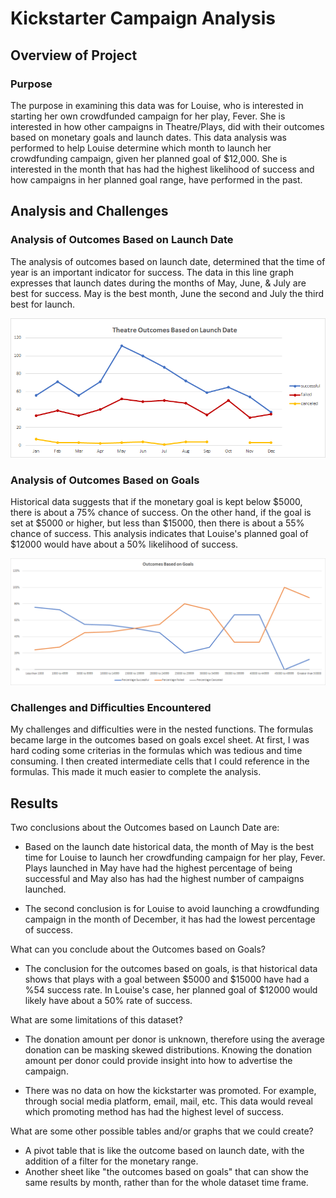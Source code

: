 # Kickstarter Campaign Analysis

## Overview of Project 
### Purpose

The purpose in examining this data was for Louise, who is interested in starting her own crowdfunded campaign for her play, Fever. She is interested in how other campaigns in Theatre/Plays, did with their outcomes based on monetary goals and launch dates. This data analysis was performed to help Louise determine which month to launch her crowdfunding campaign, given her planned goal of $12,000. She is interested in the month that has had the highest likelihood of success and how campaigns in her planned goal range, have performed in the past.
	
## Analysis and Challenges 
### Analysis of Outcomes Based on Launch Date
	
The analysis of outcomes based on launch date, determined that the time of year is an important indicator for success. The data in this line graph expresses that launch dates during the months of May, June, & July are best for success. May is the best month, June the second and July the third best for launch.
	
![LINE_GRAPH_HERE1](Resources/Theater_Outcomes_vs_Launch.png)

### Analysis of Outcomes Based on Goals

Historical data suggests that if the monetary goal is kept below $5000, there is about a 75% chance of success. On the other hand, if the goal is set at $5000 or higher, but less than $15000, then there is about a 55% chance of success. This analysis indicates that Louise's planned goal of $12000 would have about a 50% likelihood of success. 

![LINE_GRAPH_HERE2](Resources/Outcomes_vs_Goals.png)

### Challenges and Difficulties Encountered

My challenges and difficulties were in the nested functions. The formulas became large in the outcomes based on goals excel sheet. At first, I was hard coding some criterias in the formulas which was tedious and time consuming. I then created intermediate cells that I could reference in the formulas. This made it much easier to complete the analysis. 

## Results 
Two conclusions about the Outcomes based on Launch Date are:

- Based on the launch date historical data, the month of May is the best time for Louise to launch her crowdfunding campaign for her play, Fever. Plays launched in May have had the highest percentage of being successful and May also has had the highest number of campaigns launched. 

- The second conclusion is for Louise to avoid launching a crowdfunding campaign in the month of December, it has had the lowest percentage of success.


 What can you conclude about the Outcomes based on Goals?

- The conclusion for the outcomes based on goals, is that historical data shows that plays with a goal between $5000 and $15000 have had a %54 success rate. In Louise's case, her planned goal of $12000 would likely have about a 50% rate of success.

What are some limitations of this dataset?

- The donation amount per donor is unknown, therefore using the average donation can be masking skewed distributions. Knowing the donation amount per donor could provide insight into how to advertise the campaign.

- There was no data on how the kickstarter was promoted. For example, through social media platform, email, mail, etc. This data would reveal which promoting method has had the highest level of success.


What are some other possible tables and/or graphs that we could create?

- A pivot table that is like the outcome based on launch date, with the addition of a filter for the monetary range. 
- Another sheet like "the outcomes based on goals" that can show the same results by month, rather than for the whole dataset time frame.



